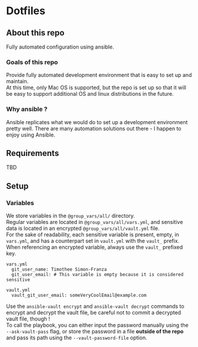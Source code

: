 # Dotfiles

## About this repo
Fully automated configuration using ansible.

### Goals of this repo
Provide fully automated development environment that is easy to set up and maintain.  
At this time, only Mac OS is supported, but the repo is set up so that it will be easy to support additional OS and linux distributions in the future.

### Why ansible ?
Ansible replicates what we would do to set up a development environment pretty well. There are many automation solutions out there - I happen to enjoy using Ansible.

## Requirements
TBD

## Setup
### Variables
We store variables in the `@group_vars/all/` directory.  
Regular variables are located in `@group_vars/all/vars.yml`, and sensitive data is located in an encrypted `@group_vars/all/vault.yml` file.  
For the sake of readability, each sensitive variable is present, empty, in `vars.yml`, and has a counterpart set in `vault.yml` with the `vault_` prefix.  
When referencing an encrypted variable, always use the `vault_` prefixed key.

```
vars.yml
  git_user_name: Timothee Simon-Franza
  git_user_email: # This variable is empty because it is considered sensitive

vault.yml
  vault_git_user_email: someVeryCoolEmail@example.com
```

Use the `ansible-vault encrypt` and `ansible-vault decrypt` commands to encrypt and decrypt the vault file, be careful not to commit a decrypted vault file, though !  
To call the playbook, you can either input the password manually using the `--ask-vault-pass` flag, or store the password in a file **outside of the repo** and pass its path using the `--vault-password-file` option.
